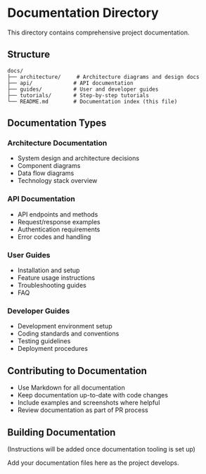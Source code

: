 # Documentation Directory

This directory contains comprehensive project documentation.

## Structure

```
docs/
├── architecture/     # Architecture diagrams and design docs
├── api/             # API documentation
├── guides/          # User and developer guides
├── tutorials/       # Step-by-step tutorials
└── README.md        # Documentation index (this file)
```

## Documentation Types

### Architecture Documentation
- System design and architecture decisions
- Component diagrams
- Data flow diagrams
- Technology stack overview

### API Documentation
- API endpoints and methods
- Request/response examples
- Authentication requirements
- Error codes and handling

### User Guides
- Installation and setup
- Feature usage instructions
- Troubleshooting guides
- FAQ

### Developer Guides
- Development environment setup
- Coding standards and conventions
- Testing guidelines
- Deployment procedures

## Contributing to Documentation

- Use Markdown for all documentation
- Keep documentation up-to-date with code changes
- Include examples and screenshots where helpful
- Review documentation as part of PR process

## Building Documentation

(Instructions will be added once documentation tooling is set up)

Add your documentation files here as the project develops.
